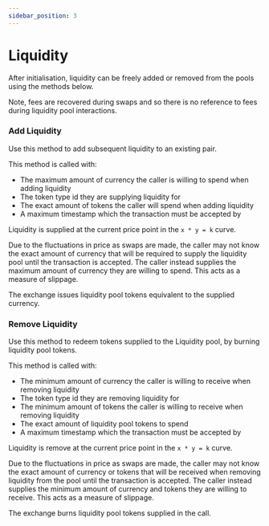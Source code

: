 ```yaml
---
sidebar_position: 3
---
```



# Liquidity

After initialisation, liquidity can be freely added or removed from the pools using the methods below.

Note, fees are recovered during swaps and so there is no reference to fees during liquidity pool interactions.

### Add Liquidity

Use this method to add subsequent liquidity to an existing pair.

This method is called with:

* The maximum amount of currency the caller is willing to spend when adding liquidity
* The token type id they are supplying liquidity for
* The exact amount of tokens the caller will spend when adding liquidity
* A maximum timestamp which the transaction must be accepted by

Liquidity is supplied at the current price point in the `x * y = k` curve.

Due to the fluctuations in price as swaps are made, the caller may not know the exact amount of currency that will be required to supply the liquidity pool until the transaction is accepted. 
The caller instead supplies the maximum amount of currency they are willing to spend. This acts as a measure of slippage.

The exchange issues liquidity pool tokens equivalent to the supplied currency.

### Remove Liquidity

Use this method to redeem tokens supplied to the Liquidity pool, by burning liquidity pool tokens.

This method is called with:

* The minimum amount of currency the caller is willing to receive when removing liquidity
* The token type id they are removing liquidity for
* The minimum amount of tokens the caller is willing to receive when removing liquidity
* The exact amount of liquidity pool tokens to spend
* A maximum timestamp which the transaction must be accepted by

Liquidity is remove at the current price point in the `x * y = k` curve.

Due to the fluctuations in price as swaps are made, the caller may not know the exact amount of currency or tokens that will be received when removing liquidity from the pool until the transaction is accepted.
The caller instead supplies the minimum amount of currency and tokens they are willing to receive. This acts as a measure of slippage.

The exchange burns liquidity pool tokens supplied in the call.